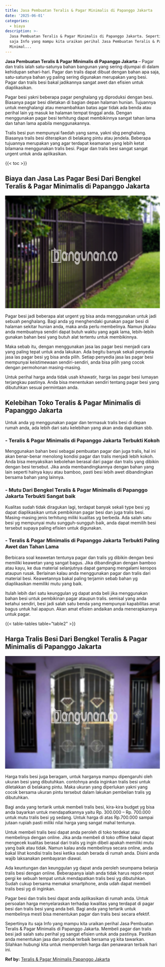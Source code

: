 ```yaml
---
title: Jasa Pembuatan Teralis & Pagar Minimalis di Papanggo Jakarta
date: '2025-06-01'
categories:
  - biaya
description: >-
  Jasa Pembuatan Teralis & Pagar Minimalis di Papanggo Jakarta. Sepertinya itu
  saja Info yang mampu kita uraikan perihal Jasa Pembuatan Teralis & Pagar
  Minimal...
---
```


**Jasa Pembuatan Teralis & Pagar Minimalis di Papanggo Jakarta** – Pagar dan tralis ialah satu-satunya bahan bangunan yang sering dijumpai di dalam kehidupan sehari-hari. Pagar dan trails dapat dibuat dengan bahan apa saja, satu-satunya bahan yg paling sering digunakan merupakan yang besi. Pagar dan trails besi bakal jadikannya sangat awet dan efisien untuk diaplikasikan.

Pagar besi yakni beberapa pagar penghalang yg diproduksi dengan besi. Biasanya pagar besi diletakan di bagian depan halaman hunian. Tujuannya untuk menghalangi atau menambahkan batas agar tidak ada benda atau perihal lain yg masuk ke halaman tempat tinggal anda. Dengan menggunakan pagar besi terhitung dapat membikinnya sangat tahan lama dan tahan lama apabila menggunakannya.

Tralis besi pun mempunyai faedah yang sama, yakni sbg penghalang. Biasanya trails besi diterapkan di belakang pintu atau jendela. Beberapa tujuannya merupakan yang agar terdapat keamanan yang lebih ketat bilamana menggunakan tralis besi. Pagar dan tralis besi sangat sangat urgent untuk anda aplikasikan.

{{< toc >}}

## Biaya dan Jasa Las Pagar Besi Dari Bengkel Teralis & Pagar Minimalis di Papanggo Jakarta

![Jasa Pembuatan Teralis & Pagar Minimalis di Papanggo Jakarta](/images/pagar-minimalis-murah-45.png)

Pagar besi jadi beberapa alat urgent yg bisa anda menggunakan untuk jadi sebuah penghalang. Bagi anda yg menghendaki gunakan pagar besi di halaman sekitar hunian anda, maka anda perlu membelinya. Namun jikalau anda membuatnya sendiri dapat butuh waktu yang agak lama, lebih-lebih gunakan bahan besi yang butuh alat tertentu untuk membikinnya.

Maka sebab itu, dengan menggunakan jasa las pagar besi menjadi cara yang paling tepat untuk anda lakukan. Ada begitu banyak sekali penyedia jasa las pagar besi yg bisa anda pilih. Setiap penyedia jasa las pagar besi mempunyai keistimewaan sendiri-sendiri, anda bisa pilih yang cocok dengan permohonan masing-masing.

Untuk perihal harga anda tidak usah khawatir, harga las pagar besi lumayan terjangkau pastinya. Anda bisa menentukan sendiri tentang pagar besi yang dibutuhkan sesuai permintaan anda.

## Kelebihan Toko Teralis & Pagar Minimalis di Papanggo Jakarta

Untuk anda yg menggunakan pagar dan termasuk tralis besi di depan rumah anda, ada lebih dari satu kelebihan yang akan anda dapatkan sbb.

### \- Teralis & Pagar Minimalis di Papanggo Jakarta Terbukti Kokoh

Menggunakan bahan besi sebagai pembuatan pagar dan juga tralis, hal ini akan benar-benar menolong kondisi pagar dan tralis menjadi lebih kokoh. Anda bisa menyaksikan kebolehan berasal dari pagar dan tralis yang dibikin dengan besi tersebut. Jika anda membandingkannya dengan bahan yang lain seperti halnya kayu atau bamboo, pasti besi lebih awet dibandingkan bersama bahan yang lainnya.

### \- Mutu Dari Bengkel Teralis & Pagar Minimalis di Papanggo Jakarta Terbukti Sangat baik

Kualitas sudah tidak diragukan lagi, terdapat banyak sekali type besi yg dapat diaplikasikan untuk pembikinan pagar besi dan juga tralis besi. Masing-masing jenis terhitung miliki kualitas yg berbeda. Ada salah satu besi yg mempunyai mutu sungguh-sungguh baik, anda dapat memilih besi tersebut supaya paling efisien untuk digunakan.

### \- Teralis & Pagar Minimalis di Papanggo Jakarta Terbukti Paling Awet dan Tahan Lama

Berbicara soal keawetan tentunya pagar dan tralis yg dibikin dengan besi memiliki keawetan yang sangat bagus. Jika dibandingkan dengan bamboo atau kayu, ke dua material selanjutnya dapat gampang mengalami keropos ataupun rusak. Berlainan kalau anda menggunakan pagar dan tralis dari material besi. Keawetannya bakal paling terjamin sebab bahan yg diaplikasikan memiliki mutu yang baik.

Itulah lebih dari satu keunggulan yg dapat anda beli jika menggunakan bahan besi untuk pembikinan pagar ataupun tralis. semisal yang anda ketahui sendiri, besi jadi salah satu benda yang mempunyai kapabilitas amat bagus untuk hal apapun. Akan amat efisien andaikan anda menerapkannya untuk pagar.

{{< table-tables table="table2" >}}

## Harga Tralis Besi Dari Bengkel Teralis & Pagar Minimalis di Papanggo Jakarta

![Jasa Pembuatan Teralis & Pagar Minimalis di Papanggo Jakarta](/images/teralis-minimalis-murah-11.png)

Harga tralis besi juga beragam, untuk harganya mampu dipengaruhi oleh ukuran besi yang dibutuhkan. contohnya anda inginkan tralis besi untuk diletakkan di belakang pintu. Maka ukuran yang diperlukan yakni yang cocok bersama ukuran pintu tersebut dalam lakukan pembelian tralis yg dibutuhkan.

Bagi anda yang tertarik untuk membeli tralis besi, kira-kira budget yg bisa anda bayarkan untuk mendapatkannya yaitu Rp. 300.000 – Rp. 700.000 untuk mutu tralis besi yg sedang. Untuk harga di atas Rp.700.000 sampai jutaan rupiah pasti miliki nilai harga yang sangat mahal tentunya.

Untuk membeli tralis besi dapat anda peroleh di toko terdekat atau membelinya dengan online. Jika anda membeli di toko offline bakal dapat mengecek kualitas berasal dari tralis yg ingin dibeli apakah memiliki mutu yang baik atau tidak. Namun kalau anda membelinya secara online, anda bakal lihat kondisi tralis besi ketika sudah berada di rumah anda. Disini anda wajib laksanakan pembayaran diawal.

Ada keuntungan dan keunggulan yg dapat anda peroleh seumpama belanja tralis besi dengan online. Beberapanya ialah anda tidak harus repot-repot pergi ke sebuah tempat untuk mendapatkan tralis besi yg dibutuhkan. Sudah cukup bersama memakai smartphone, anda udah dapat membeli tralis besi yg di inginkan.

Pagar besi dan tralis besi dapat anda aplikasikan di rumah anda. Untuk persoalan harga menyelaraskan terhadap kwalitas yang terdapat di pagar besi dan tralis besi yang anda beli. Bagi anda yang tertarik untuk membelinya mesti bisa menentukan pagar dan tralis besi secara efektif.

Sepertinya itu saja Info yang mampu kita uraikan perihal Jasa Pembuatan Teralis & Pagar Minimalis di Papanggo Jakarta. Membeli pagar dan tralis besi jadi salah satu perihal yg sangat efisien untuk anda pastinya. Pastikan anda menentukan jasa dan produk terbaik bersama yg kita tawarkan. Silahkan hubungi kita untuk memperoleh harga dan penawaran terbaik hari ini.

**Ref by:** [Teralis & Pagar Minimalis Papanggo Jakarta](https://id.wikipedia.org/wiki/Teralis)
